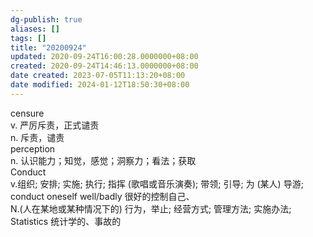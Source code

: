 ```yaml
---
dg-publish: true
aliases: []
tags: []
title: "20200924"
updated: 2020-09-24T16:00:28.0000000+08:00
created: 2020-09-24T14:46:13.0000000+08:00
date created: 2023-07-05T11:13:20+08:00
date modified: 2024-01-12T18:50:30+08:00
---
```


censure  
v\. 严厉斥责，正式谴责  
n\. 斥责，谴责  
perception  
n\. 认识能力；知觉，感觉；洞察力；看法；获取  
Conduct  
v.组织; 安排; 实施; 执行; 指挥 (歌唱或音乐演奏); 带领; 引导; 为 (某人) 导游; conduct oneself well/badly 很好的控制自己、  
N.(人在某地或某种情况下的) 行为，举止; 经营方式; 管理方法; 实施办法;  
Statistics 统计学的、事故的

